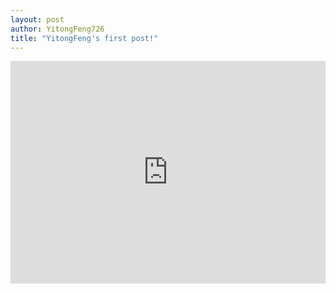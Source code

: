 ```yaml
---
layout: post
author: YitongFeng726
title: "YitongFeng's first post!"
--- 
```

  
<iframe src="https://trinket.io/embed/python3/4c2700b7ba" width="100%" height="356" frameborder="0" marginwidth="0" marginheight="0" allowfullscreen></iframe>
